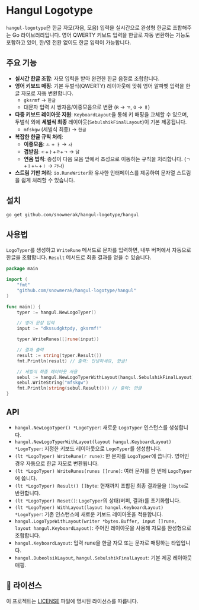 # Hangul Logotype

`hangul-logotype`은 한글 자모(자음, 모음) 입력을 실시간으로 완성형 한글로 조합해주는 Go 라이브러리입니다. 영어 QWERTY 키보드 입력을 한글로 자동 변환하는 기능도 포함하고 있어, 한/영 전환 없이도 한글 입력이 가능합니다.

## 주요 기능

- **실시간 한글 조합**: 자모 입력을 받아 완전한 한글 음절로 조합합니다.
- **영어 키보드 매핑**: 기본 두벌식(QWERTY) 레이아웃에 맞춰 영어 알파벳 입력을 한글 자모로 자동 변환합니다.
  - `gksrmf` → `한글`
  - 대문자 입력 시 쌍자음/이중모음으로 변환 (`R` → `ㄲ`, `O` → `ㅒ`)
- **다중 키보드 레이아웃 지원**: `KeyboardLayout`을 통해 키 매핑을 교체할 수 있으며, 두벌식 외에 **세벌식 최종** 레이아웃(`SebulshikFinalLayout`)이 기본 제공됩니다.
  - `mfskgw` (세벌식 최종) → `한글`
- **복잡한 한글 규칙 처리**:
  - **이중모음**: `ㅗ` + `ㅏ` → `ㅘ`
  - **겹받침**: `ㄷ`+`ㅏ`+`ㄹ`+`ㄱ` → `닭`
  - **연음 법칙**: 종성이 다음 모음 앞에서 초성으로 이동하는 규칙을 처리합니다. (`ㄱ`+`ㅏ`+`ㄴ`+`ㅏ` → `가나`)
- **스트림 기반 처리**: `io.RuneWriter`와 유사한 인터페이스를 제공하여 문자열 스트림을 쉽게 처리할 수 있습니다.

## 설치

```bash
go get github.com/snowmerak/hangul-logotype/hangul
```

## 사용법

`LogoTyper`를 생성하고 `WriteRune` 메서드로 문자를 입력하면, 내부 버퍼에서 자동으로 한글을 조합합니다. `Result` 메서드로 최종 결과를 얻을 수 있습니다.

```go
package main

import (
	"fmt"
	"github.com/snowmerak/hangul-logotype/hangul"
)

func main() {
	typer := hangul.NewLogoTyper()

	// 영어 문장 입력
	input := "dkssudgktpdy, gksrmf!"

	typer.WriteRunes([]rune(input))

	// 결과 출력
	result := string(typer.Result())
	fmt.Println(result) // 출력: 안녕하세요, 한글!

	// 세벌식 최종 레이아웃 사용
	sebul := hangul.NewLogoTyperWithLayout(hangul.SebulshikFinalLayout)
	sebul.WriteString("mfskgw")
	fmt.Println(string(sebul.Result())) // 출력: 한글
}
```

## API

- `hangul.NewLogoTyper() *LogoTyper`: 새로운 `LogoTyper` 인스턴스를 생성합니다.
- `hangul.NewLogoTyperWithLayout(layout hangul.KeyboardLayout) *LogoTyper`: 지정한 키보드 레이아웃으로 `LogoTyper`를 생성합니다.
- `(lt *LogoTyper) WriteRune(r rune)`: 한 문자를 `LogoTyper`에 씁니다. 영어인 경우 자동으로 한글 자모로 변환됩니다.
- `(lt *LogoTyper) WriteRunes(runes []rune)`: 여러 문자를 한 번에 `LogoTyper`에 씁니다.
- `(lt *LogoTyper) Result() []byte`: 현재까지 조합된 최종 결과물을 `[]byte`로 반환합니다.
- `(lt *LogoTyper) Reset()`: `LogoTyper`의 상태(버퍼, 결과)를 초기화합니다.
- `(lt *LogoTyper) WithLayout(layout hangul.KeyboardLayout) *LogoTyper`: 기존 인스턴스에 새로운 키보드 레이아웃을 적용합니다.
- `hangul.LogoTypeWithLayout(writer *bytes.Buffer, input []rune, layout hangul.KeyboardLayout)`: 주어진 레이아웃을 사용해 자모를 완성형으로 조합합니다.
- `hangul.KeyboardLayout`: 입력 rune을 한글 자모 또는 문자로 매핑하는 타입입니다.
- `hangul.DubeolsikLayout`, `hangul.SebulshikFinalLayout`: 기본 제공 레이아웃 매핑.

## 📄 라이선스

이 프로젝트는 [LICENSE](./LICENSE) 파일에 명시된 라이선스를 따릅니다.
